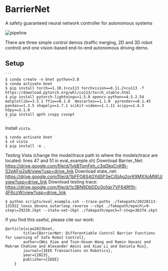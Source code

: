 # BarrierNet

A safety guaranteed neural network controller for autonomous systems 

![pipeline](imgs/BarrierNet_model.jpg) 

There are three simple control demos (traffic merging, 2D and 3D robot control) and one vision-based end-to-end autonomous driving demo.

## Setup

    ```
    $ conda create -n bnet python=3.8
    $ conda activate bnet
    $ pip install torch==1.10.1+cu113 torchvision==0.11.2+cu113 -f https://download.pytorch.org/whl/cu113/torch_stable.html
    $ pip install pytorch-lightning==1.5.8 opencv-python==4.5.2.54 matplotlib==3.5.1 ffio==0.1.0  descartes==1.1.0  pyrender==0.1.45  pandas==1.3.5 shapely==1.7.1 scikit-video==1.1.11 scipy==1.6.3 h5py==3.1.0
    $ pip install qpth cvxpy cvxopt
    ```
Install `vista`.
```
$ conda activate bnet
$ cd vista
$ pip install -e .
```

Testing Vista (change the model/trace path to where the models/trace are located: lines 47 and 51 in eval_example.sh)
Download Barrier_Net: https://drive.google.com/file/d/1vkBTsmFeh_c3qDkqCnKBi-S2pAFsj2q8/view?usp=drive_link
Download state_net: https://drive.google.com/file/d/1bFFO6S4GYdSP3eCiStAg2orK9MXXoMWU/view?usp=drive_link
Download testing trace: https://drive.google.com/file/d/1z3BN9DbDDc0o1qir7VF64Rf5t-4F6czW/view?usp=drive_link
```
$ python scripts/eval_example.ssh --trace-paths ./fakepath/20220113-131922_lexus_devens_outerloop_reverse --ckpt ./fakepath/epoch\=9-step\=29239.ckpt --state-net-ckpt ./fakepath/epoch=7-step=36374.ckpt
```

If you find this useful, please cite our work:
```
@article{xiao2023bnet,
        title={BarrierNet: Differentiable Control Barrier Functions for Learning of Safe Robot Control},
        author={Wei Xiao and Tsun-Hsuan Wang and Ramin Hasani and Makram Chahine and Alexander Amini and Xiao Li and Daniela Rus},
        journal={IEEE Transactions on Robotics},
        year={2023},
        publisher={IEEE}
    }
```
